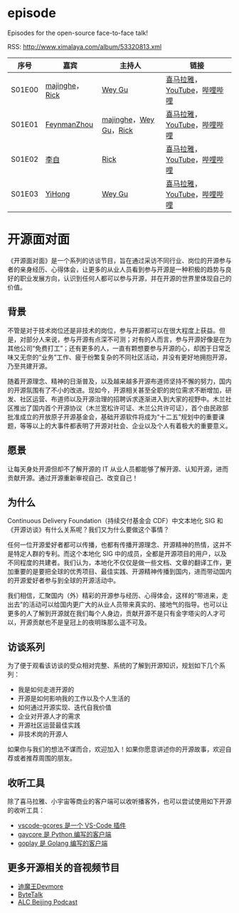 # episode
Episodes for the open-source face-to-face talk!

RSS: http://www.ximalaya.com/album/53320813.xml

| 序号 | 嘉宾 | 主持人 | 链接 |
|---|---|---|---|
| S01E00 | [majinghe](https://github.com/majinghe)，[Rick](https://github.com/linuxsuren) | [Wey Gu](https://github.com/wey-gu) | [喜马拉雅](https://www.ximalaya.com/gerenchengzhang/53320813/456334989)，[YouTube](https://www.youtube.com/watch?v=FEJdj5wbYsk)，[哔哩哔哩](https://www.bilibili.com/video/BV1SL411W7xv) |
| S01E01 | [FeynmanZhou](https://github.com/FeynmanZhou) | [majinghe](https://github.com/majinghe)，[Wey Gu](https://github.com/wey-gu)，[Rick](https://github.com/linuxsuren) | [喜马拉雅](https://www.ximalaya.com/gerenchengzhang/53320813/465458545)，[YouTube](https://www.youtube.com/watch?v=mGrVVDeFMMo)，[哔哩哔哩](https://www.bilibili.com/video/BV1Tb4y1a7cP) |
| S01E02 | [李自](https://github.com/robekeane) | [Rick](https://github.com/linuxsuren) | [喜马拉雅](https://www.ximalaya.com/gerenchengzhang/53320813/466962028)，[YouTube](https://www.youtube.com/watch?v=TkNEDN5mse8)，[哔哩哔哩](https://www.bilibili.com/video/bv1SQ4y1U7mu) |
| S01E03 | [YiHong](https://github.com/yihong0618) | [Wey Gu](https://github.com/wey-gu) | [喜马拉雅](https://www.ximalaya.com/gerenchengzhang/53320813/474215643)，[YouTube](https://www.youtube.com/watch?v=yBmS03iiVco)，[哔哩哔哩](https://www.bilibili.com/video/BV1jY41147bX) |


# 开源面对面

《开源面对面》是一个系列的访谈节目，旨在通过采访不同行业、岗位的开源参与者的亲身经历、心得体会，让更多的从业人员看到参与开源是一种积极的趋势与良好的职业发展方向，认识到任何人都可以参与开源，并在开源的世界里体现自己的价值。

## 背景

不管是对于技术岗位还是非技术的岗位，参与开源都可以在很大程度上获益。但是，对部分人来说，参与开源有点深不可测；对有的人而言，参与开源好像是在为其他公司“免费打工”；还有更多的人，一直有颗想要参与开源的心，却困于日常乏味又无奈的“业务”工作、疲于纷繁复杂的不同社区活动，并没有更好地拥抱开源，乃至共建开源。

随着开源理念、精神的日渐普及，以及越来越多开源布道师坚持不懈的努力，国内的开源氛围有了不小的改进。现如今，开源相关甚至全职的岗位需求不断增加，研发、社区运营、布道师以及开源治理的招聘诉求逐渐进入到大家的视野中。木兰社区推出了国内首个开源协议（木兰宽松许可证、木兰公共许可证），首个由民政部批准成立的开放原子开源基金会，基础开源软件将成为“十二五”规划中的重要课题，等等以上的大事件都表明了开源对社会、企业以及个人有着极大的重要意义。

## 愿景

让每天身处开源但却不了解开源的 IT 从业人员都能够了解开源、认知开源，进而贡献开源。通过开源重新审视自己、改变自己！

## 为什么

Continuous Delivery Foundation（持续交付基金会 CDF）中文本地化 SIG 和《开源访谈》有什么关系呢？我们又为什么要做这个事情？

任何一位开源爱好者都可以传播，也都有传播开源理念、开源精神的热情，这并不是特定人群的专利。而这个本地化 SIG 中的成员，全都是开源项目的用户，以及不同程度的共建者。我们认为，本地化不仅仅是做一些文档、文章的翻译工作，更加重要的是要把全球的优秀项目、最佳实践、开源精神传播到国内，进而带动国内的开源爱好者参与到全球的开源活动中。

我们相信，汇聚国内（外）精彩的开源参与经历、心得体会，这样的“带进来，走出去”的活动可以给国内更广大的从业人员带来真实的、接地气的指导。也可以让更多的人了解到开源就在我们每个人身边，贡献开源不是只有金字塔尖的人才可以，开源贡献也不是皇冠上的夜明珠那么遥不可及。

## 访谈系列

为了便于观看该访谈的受众相对完整、系统的了解到开源知识，规划如下几个系列：

* 我是如何走进开源的
* 开源是如何影响我的工作以及个人生活的
* 如何通过开源实现、迭代自我价值
* 企业对开源人才的需求
* 开源社区运营最佳实践
* 非技术岗的开源人

如果你与我们的想法不谋而合，欢迎加入！如果你愿意讲述你的开源故事，欢迎自荐或者推荐周围的朋友。

## 收听工具

除了喜马拉雅、小宇宙等商业的客户端可以收听播客外，也可以尝试使用如下开源的收听工具：

* [vscode-gcores 是一个 VS-Code 插件](https://github.com/yihong0618/vscode-gcores)
* [gaycore 是 Python 编写的客户端](https://github.com/yihong0618/gaycore)
* [goplay 是 Golang 编写的客户端](https://github.com/LinuxSuRen/goplay)

## 更多开源相关的音视频节目
* [迪魔王Devmore](https://www.ximalaya.com/zhubo/343307074/)
* [ByteTalk](https://bytetalk.fm/)
* [ALC Beijing Podcast](https://www.ximalaya.com/keji/37853515/)
